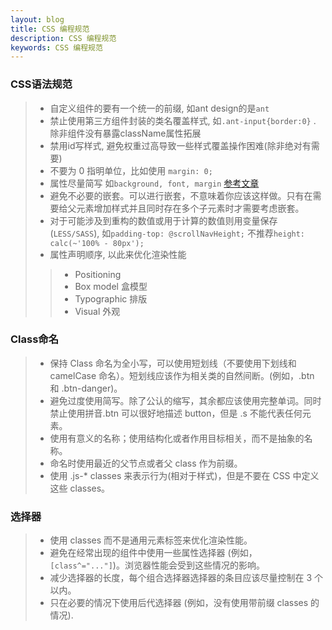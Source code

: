 ```yaml
---
layout: blog
title: CSS 编程规范
description: CSS 编程规范
keywords: CSS 编程规范
---
```


### CSS语法规范

>* 自定义组件的要有一个统一的前缀, 如ant design的是`ant`
>* 禁止使用第三方组件封装的类名覆盖样式, 如`.ant-input{border:0}` . 除非组件没有暴露className属性拓展
>* 禁用id写样式, 避免权重过高导致一些样式覆盖操作困难(除非绝对有需要)
>* 不要为 0 指明单位，比如使用 `margin: 0;`
>* 属性尽量简写 如`background, font, margin` [参考文章](https://developer.mozilla.org/en-US/docs/Web/CSS/Shorthand_properties)
>* 避免不必要的嵌套。可以进行嵌套，不意味着你应该这样做。只有在需要给父元素增加样式并且同时存在多个子元素时才需要考虑嵌套。
>* 对于可能涉及到重构的数值或用于计算的数值则用变量保存(`LESS/SASS`), 如`padding-top: @scrollNavHeight;` 不推荐`height: calc(~'100% - 80px');`
>* 属性声明顺序, 以此来优化渲染性能
>>* Positioning
>>* Box model 盒模型
>>* Typographic 排版
>>* Visual 外观

### Class命名
>* 保持 Class 命名为全小写，可以使用短划线（不要使用下划线和 camelCase 命名）。短划线应该作为相关类的自然间断。(例如，.btn 和 .btn-danger)。
>* 避免过度使用简写。除了公认的缩写，其余都应该使用完整单词。同时禁止使用拼音.btn 可以很好地描述 button，但是 .s 不能代表任何元素。
>* 使用有意义的名称；使用结构化或者作用目标相关，而不是抽象的名称。
>* 命名时使用最近的父节点或者父 class 作为前缀。
>* 使用 .js-* classes 来表示行为(相对于样式)，但是不要在 CSS 中定义这些 classes。

### 选择器
>* 使用 classes 而不是通用元素标签来优化渲染性能。
>* 避免在经常出现的组件中使用一些属性选择器 (例如，`[class^="..."]`)。浏览器性能会受到这些情况的影响。
>* 减少选择器的长度，每个组合选择器选择器的条目应该尽量控制在 3 个以内。
>* 只在必要的情况下使用后代选择器 (例如，没有使用带前缀 classes 的情况).